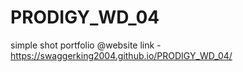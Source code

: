 # PRODIGY_WD_04
simple shot portfolio 
@website link - https://swaggerking2004.github.io/PRODIGY_WD_04/
